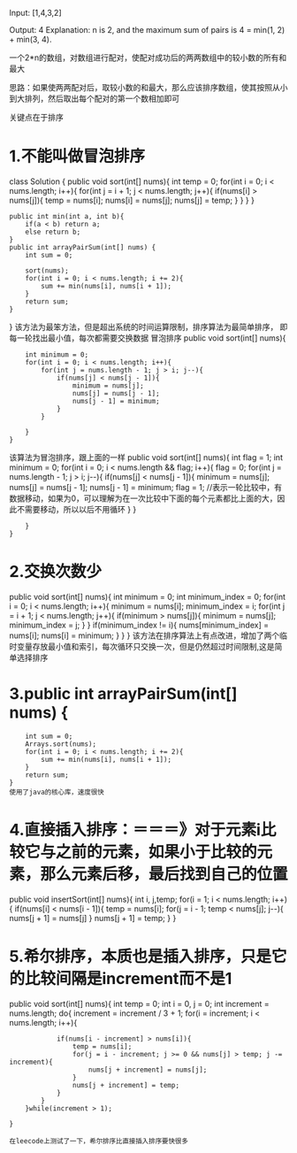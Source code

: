 Input: [1,4,3,2]

Output: 4
Explanation: n is 2, and the maximum sum of pairs is 4 = min(1, 2) + min(3, 4).

一个2*n的数组，对数组进行配对，使配对成功后的两两数组中的较小数的所有和最大

思路：如果使两两配对后，取较小数的和最大，那么应该排序数组，使其按照从小到大排列，然后取出每个配对的第一个数相加即可

关键点在于排序

# 1.不能叫做冒泡排序

class Solution {
    public void sort(int[] nums){
        int temp = 0;
        for(int i = 0; i < nums.length; i++){
            for(int j = i + 1; j < nums.length; j++){
                if(nums[i] > nums[j]){
                    temp = nums[i];
                    nums[i] = nums[j];
                    nums[j] = temp;
                }
            }
        }
    }
    
    public int min(int a, int b){
        if(a < b) return a;
        else return b;
    }
    public int arrayPairSum(int[] nums) {
        int sum = 0;
       
        sort(nums);
        for(int i = 0; i < nums.length; i += 2){
            sum += min(nums[i], nums[i + 1]);
        }
        return sum;
    }
}
该方法为最笨方法，但是超出系统的时间运算限制，排序算法为最简单排序， 即每一轮找出最小值，每次都需要交换数据
冒泡排序
public void sort(int[] nums){
        
        int minimum = 0;
        for(int i = 0; i < nums.length; i++){
            for(int j = nums.length - 1; j > i; j--){
                if(nums[j] < nums[j - 1]){
                    minimum = nums[j];
                    nums[j] = nums[j - 1];
                    nums[j - 1] = minimum;
                }
            }
            
        }
    }
 该算法为冒泡排序，跟上面的一样
public void sort(int[] nums){
        int flag = 1;
        int minimum = 0;
        for(int i = 0; i < nums.length && flag; i++){
            flag = 0;
            for(int j = nums.length - 1; j > i; j--){
                if(nums[j] < nums[j - 1]){
                    minimum = nums[j];
                    nums[j] = nums[j - 1];
                    nums[j - 1] = minimum;
                    flag = 1; //表示一轮比较中，有数据移动，如果为0，可以理解为在一次比较中下面的每个元素都比上面的大，因此不需要移动，所以以后不用循环
                }
            }
            
        }
    }
# 2.交换次数少
public void sort(int[] nums){
        int minimum = 0;
        int minimum_index = 0;
        for(int i = 0; i < nums.length; i++){
            minimum = nums[i];
            minimum_index = i;
            for(int j = i + 1; j < nums.length; j++){
                if(minimum > nums[j]){
                    minimum = nums[j];
                    minimum_index = j;
                }
            }
            if(minimum_index != i){
                nums[minimum_index] = nums[i];
                nums[i] = minimum;
            }
        }
    }
    该方法在排序算法上有点改进，增加了两个临时变量存放最小值和索引，每次循环只交换一次，但是仍然超过时间限制,这是简单选择排序
    
 #   3.public int arrayPairSum(int[] nums) {
        int sum = 0;
        Arrays.sort(nums);
        for(int i = 0; i < nums.length; i += 2){
            sum += min(nums[i], nums[i + 1]);
        }
        return sum;
    }
    使用了java的核心库，速度很快
    
 #  4.直接插入排序：＝＝＝》对于元素i比较它与之前的元素，如果小于比较的元素，那么元素后移，最后找到自己的位置
   public void insertSort(int[] nums){
    int i, j,temp;
    for(i = 1; i < nums.length; i++){
        if(nums[i] < nums[i - 1]){
        temp = nums[i];
        for(j = i - 1; temp < nums[j]; j--){
            nums[j + 1] = nums[j]
        }
        nums[j + 1] = temp;
    }
   }
   
   
   # 5.希尔排序，本质也是插入排序，只是它的比较间隔是increment而不是1
   
   public void sort(int[] nums){
        int temp = 0;
        int i = 0, j = 0;
        int increment = nums.length;
        do{
            increment = increment / 3 + 1;
            for(i = increment; i < nums.length; i++){
                
                if(nums[i - increment] > nums[i]){
                    temp = nums[i];
                    for(j = i - increment; j >= 0 && nums[j] > temp; j -= increment){
                        nums[j + increment] = nums[j];
                    }
                    nums[j + increment] = temp;
                }  
            }
        }while(increment > 1);
        
    }
    
    在leecode上测试了一下，希尔排序比直接插入排序要快很多
